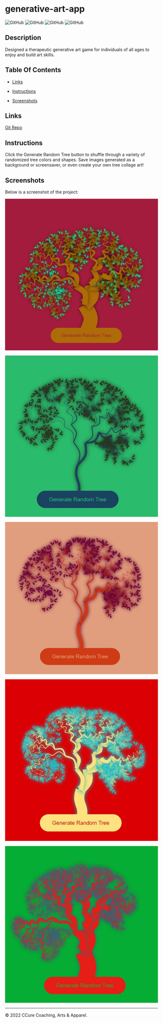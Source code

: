 # generative-art-app

![GitHub](https://img.shields.io/github/repo-size/asantercureton/generative-art?style=plastic) ![GitHub](https://img.shields.io/github/last-commit/asantercureton/generative-art?style=plastic) ![GitHub](https://img.shields.io/github/languages/top/asantercureton/generative-art?style=plastic) ![GitHub](https://img.shields.io/github/followers/asantercureton?style=social)

## Description
Designed a therapeutic generative art game for individuals of all ages to enjoy and build art skills.

## Table Of Contents
* [Links](#links)

* [Instructions](#instructions)

* [Screenshots](#screenshots)


## Links
[Git Repo](https://github.com/asantercureton/generative-art)

<!-- [Live Link - GitHub Pages](https://asantercureton.github.io/generative-art/) -->


## Instructions
Click the Generate Random Tree button to shuffle through a variety of randomized tree colors and shapes. Save images generated as a background or screensaver, or even create your own tree collage art!


## Screenshots
Below is a screenshot of the project:

![Image of Art on Canvas](./develop/assets/images/tree-five.jpg)


![Image of Tree Art Example](./develop/assets/images/tree-one.JPG)


![Image of Tree Art Example](./develop/assets/images/tree-two.JPG)


![Image of Tree Art Example](./develop/assets/images/tree-three.JPG)


![Image of Tree Art Example](./develop/assets/images/tree-four.JPG)


---
© 2022 CCure Coaching, Arts & Apparel.